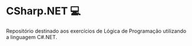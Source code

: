 # CSharp.NET 💻
Repositório destinado aos exercícios de Lógica de Programação utilizando a linguagem C#.NET.
